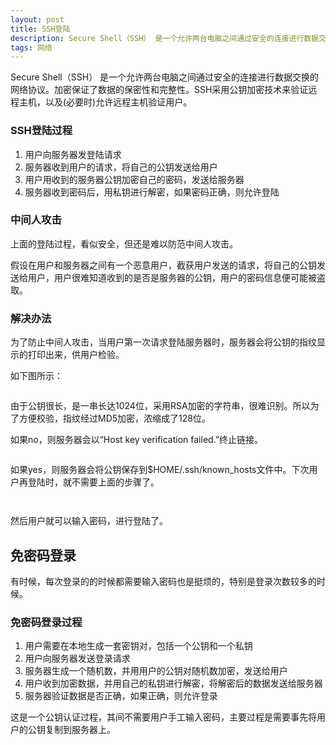 ```yaml
---
layout: post
title: SSH登陆
description: Secure Shell（SSH） 是一个允许两台电脑之间通过安全的连接进行数据交换的网络协议。加密保证了数据的保密性和完整性。SSH采用公钥加密技术来验证远程主机，以及(必要时)允许远程主机验证用户。
tags: 网络
---
```


Secure Shell（SSH） 是一个允许两台电脑之间通过安全的连接进行数据交换的网络协议。加密保证了数据的保密性和完整性。SSH采用公钥加密技术来验证远程主机，以及(必要时)允许远程主机验证用户。

### **SSH登陆过程**

1.	用户向服务器发登陆请求
2.	服务器收到用户的请求，将自己的公钥发送给用户
3.	用户用收到的服务器公钥加密自己的密码，发送给服务器
4.	服务器收到密码后，用私钥进行解密，如果密码正确，则允许登陆

### **中间人攻击**

上面的登陆过程，看似安全，但还是难以防范中间人攻击。

假设在用户和服务器之间有一个恶意用户，截获用户发送的请求，将自己的公钥发送给用户，用户很难知道收到的是否是服务器的公钥，用户的密码信息便可能被盗取。

### **解决办法**

为了防止中间人攻击，当用户第一次请求登陆服务器时，服务器会将公钥的指纹显示的打印出来，供用户检验。

如下图所示：

<p class="picture"><img alt="" src="{{site.qiniu_static}}/assets/img/2015-3-24/first-login.jpg"/></p>

由于公钥很长，是一串长达1024位，采用RSA加密的字符串，很难识别。所以为了方便校验，指纹经过MD5加密，浓缩成了128位。

如果no，则服务器会以“Host key verification failed.”终止链接。

<p class="picture"><img alt="" src="{{site.qiniu_static}}/assets/img/2015-3-24/verify-no.jpg"/></p>

如果yes，则服务器会将公钥保存到$HOME/.ssh/known_hosts文件中。下次用户再登陆时，就不需要上面的步骤了。

<p class="picture"><img alt="" src="{{site.qiniu_static}}/assets/img/2015-3-24/verify-yes.jpg"/></p>

<p class="picture"><img alt="" src="{{site.qiniu_static}}/assets/img/2015-3-24/known-hosts.jpg"/></p>

然后用户就可以输入密码，进行登陆了。

## **免密码登录**

有时候，每次登录的的时候都需要输入密码也是挺烦的，特别是登录次数较多的时候。

### **免密码登录过程**

1. 用户需要在本地生成一套密钥对，包括一个公钥和一个私钥
2. 用户向服务器发送登录请求
3. 服务器生成一个随机数，并用用户的公钥对随机数加密，发送给用户
4. 用户收到加密数据，并用自己的私钥进行解密，将解密后的数据发送给服务器
5. 服务器验证数据是否正确，如果正确，则允许登录

这是一个公钥认证过程，其间不需要用户手工输入密码，主要过程是需要事先将用户的公钥复制到服务器上。